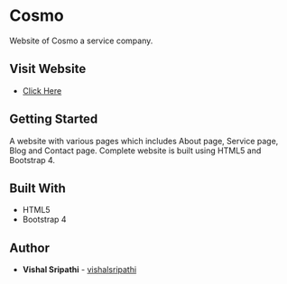 # Cosmo
 Website of Cosmo a service company.
 
## Visit Website
* [Click Here](https://bootstrap-cosmo.netlify.app/)

## Getting Started
 A website with various pages which includes About page, Service page, Blog and Contact page. Complete website is built using HTML5 and Bootstrap 4.

## Built With
* HTML5
* Bootstrap 4

## Author
* **Vishal Sripathi** - [vishalsripathi](https://github.com/vishalsripathi)
